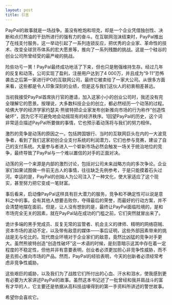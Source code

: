 ```yaml
---
layout: post
title: 引言
---
```

PayPal的故事就是一场战争。虽没有枪炮和坦克，却是一个企业凭借独创性、决断和点灯熬油的干劲所进行的强有力的奋斗。在互联网泡沫结束时，PayPal推出了在线支付服务，这一举动引起了一系列连锁反应，把优秀的企业家、革命性的技术、改变全球货币体系的宏大愿景等，推向了一系列残酷的挑战。这是一个硅谷的创业公司所曾经受的最严峻的挑战。

险些功亏一篑！PayPal最终成功地活了下来，但也只是勉强维持生存。经过几年的反复和动荡，公司实现了盈利，注册用户达到了4 000万，并且成为“9·11”恐怖袭击之后第一家进行IPO的互联网公司，最终它被卖给了一家大公司。从很多方面来看，这些都是令人印象深刻的业绩，但是这与我们这伙人的初衷相差甚远。

当初我接受PayPal首席执行官的邀请，加入这家小小的创业公司时，我还没有完全理解它的愿景。按理说，大多数科技企业的创立，都必然经历一个动荡的过程。哈佛大学的经济学家约瑟夫·熊彼特把企业家发布创新推向市场的行为称作“创造性破坏”，因为它不可避免地会动摇现有的经济秩序。1回望PayPal的历史，这个词非常适合描述PayPal所要做的事情，它也预示着动荡将与我们的努力相伴。

激烈的竞争是动荡的原因之一。包括跨国银行、当时的互联网巨头在内的一大波竞争者，看到了我们这家初创企业支付系统的利润潜力，它们也参与竞赛，建设了自己的支付系统。大量参与者进入一个崭新市场必然会触发一场关于统治地位的竞争，最终导致了PayPal与一个难以置信的对手的正面对决。

动荡的另一个来源是内部的激烈讨论，包括对公司未来战略方向的多次争论。企业家们如果试图做一件前无古人的事情，往往缺乏先例参考，于是只能摸着石头过河。幸运的是，PayPal的创始人为公司注入了一种文化，使大家适应了这个现实，甚至努力把它变成一笔财富。

事后看来，启动像PayPal这样具有巨大潜力的服务，竞争和不确定性可以说是意料之中的事。会有其他人想要击败你，夺得最后的荣誉，而最好的行动方案，并不会清楚地摆在面前。但是，让人没有想到的是，最终让PayPal面临险境的，是和市场完全无关的因素，就在PayPal站在成功的门槛之前，它们突然就冒出来了。

诡计多端的黑手党成员、反复无常的监管者、机会主义的律师、精明的网络窃贼、资本市场的波动不定，以及带有敌意的媒体——事后证明，这些外部因素带来的挑战是无与伦比的。现代商业环境对于企业家们的敌意，竟然比凶猛的竞争对手更大。虽然熊彼特创造“创造性破坏”这一术语的时候，是刻意暗示这其中存在着一定程度的不稳定性，但他并非有意要表明，创业者必须更加担心非竞争性威胁，而不是去担心推向市场的产品。然而，PayPal的经验表明，今天的创新者必须经常考虑非竞争性威胁。

这些艰巨的威胁，以及我们为了战胜它们所付出的心血、汗水和泪水，使我感到更有必要为大家讲述PayPal的故事。虽然这本书记述了一批曾经和我并肩战斗的富有才华的人，它主要还是依据从高科技战壕得到的第一手资料所讲述的警世故事。

希望你会喜欢它。

